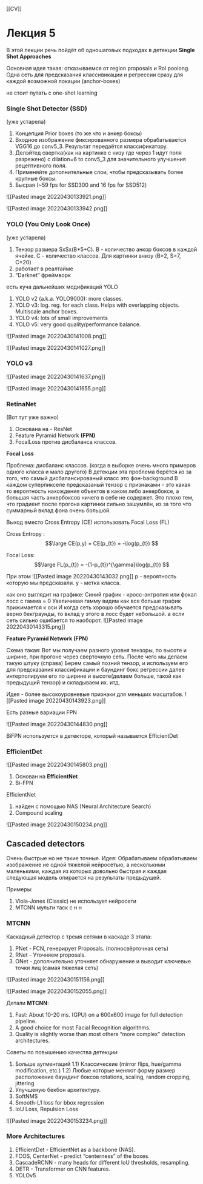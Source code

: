 [[CV]]




# Лекция 5

В этой лекции речь пойдёт об одношаговых подходах в детекции
**Single Shot Approaches**


Основная идея такая:
отказываемся от region proposals и Rol poolong. 
Одна сеть для предсказания классивикации и регрессии сразу для каждой возможной локации (anchor-boxes)

не стоит путать с one-shot learning


### Single Shot Detector (SSD)
(уже устарела)

1) Концепция Prior boxes (то же что и анкер боксы)
2) Входное изображение фиксированного размера обрабатывается VGG16 до  conv5_3. Результат передаётся классификатору.
3) Делэйтед свертка(как на картинке с низу где через 1 идут поля разрежено) с dilation=6 to conv5_3 для значительного улучшения рецептивного поля.
4) Применяйте дополнительные слои, чтобы предсказывать более крупные боксы. 
5) Бысрая (~59 fps for SSD300 and 16 fps for SSD512)

![[Pasted image 20220430133921.png]]

![[Pasted image 20220430133942.png]]


### YOLO (You Only Look Once)
(уже устарела)

1) Тензор размера SxSx(B\*5+C). B - количество анкор боксов в каждой ячейке. С - количество классов.
Для картинки внизу (B=2, S=7, C=20)
2) работает в реалтайме
3) “Darknet” фреймворк

есть куча дальнейших модификаций YOLO
1.  YOLO v2 (a.k.a. YOLO9000): more classes.
2.  YOLO v3: log. reg. for each class. Helps with overlapping objects. Multiscale anchor boxes.
3.  YOLO v4: lots of small improvements 
4.  YOLO v5: very good quality/performance balance.
 
![[Pasted image 20220430141008.png]]

![[Pasted image 20220430141027.png]]

### YOLO v3
![[Pasted image 20220430141637.png]]

![[Pasted image 20220430141655.png]]


### RetinaNet
(Вот тут уже важно)

1) Основана на - ResNet
2) Feature Pyramid Network **(FPN)**
3) FocalLoss против дисбаланса классов. 

**Focal Loss**

Проблема: дисбаланс классов. (когда в выборке очень много примеров одного класса и мало другого) 
В детекции эта проблема берётся  из за того, что самый дисбалансированый класс это фон-background 
В каждом суперпикселе предсказаный тензор с признаками - это какая то вероятность нахождения объектов в каком либо анкербоксе, а большая часть анкербоксов ничего в себе не содержет.
Это плохо тем, что градиент после прогона картинки сильно зашумлён,  из за того что суммарный вклад фона очень большой.

Выход вместо Cross Entropy (CE) использовать Focal Loss (FL)

Cross Entropy :
$$\large
CE(p,y) = CE(p_{t}) = -\log(p_{t})
$$

Focal Loss:
$$\large
FL(p_{t}) = -(1-p_{t})^{\gamma}\log(p_{t})
$$


При этом 
![[Pasted image 20220430143032.png]]
p - вероятность которую мы предсказали.
y - метка класса.

как оно выглядит на графике:
Синий график - кросс-энтропия  или фокал лосс с гамма = 0 
Увеличивая гамму видим как все больше график прижимается к оси
И когда сеть хорошо обучается предсказывать верно бекграунды, то вклад у этого в лосс будет небольшой.
а если сеть сильно ошибается то наоборот.
![[Pasted image 20220430143315.png]]


**Feature Pyramid Network (FPN)**

Схема такая:
Вот мы получаем разного уровня тензоры, по высоте и ширине, при прогоне через сверточную сеть. 
После чего мы делаем такую штуку (справа)
Берем самый позний тензор, и используем его для предсказания  классификации и баундинг бокс регрессии 
далее интерполируем его по ширине и высоте(делаем больше, такой как предыдущий тензор) и складываем их.
итд.

Идея - более высокоуровневые признаки для меньших масштабов.
![[Pasted image 20220430143923.png]]

Есть разные вариации FPN

![[Pasted image 20220430144830.png]]


BiFPN используется в детекторе, который называется EfficientDet

### EfficientDet
![[Pasted image 20220430145803.png]]

1) Основан на **EfficientNet**
2) Bi-FPN

EfficientNet
1) найден с помощью NAS (Neural Architecture Search)
2) Compound scaling

![[Pasted image 20220430150234.png]]



##  Cascaded detectors
Очень быстрые но не такие точные.
Идея: 
Обрабатываем обрабатываем изображение не одной тяжелой нейросетью, а несколькими маленькими, каждая из которых довольно быстрая и каждая следующая модель опирается на результаты предыдущей. 

Примеры:
1) Viola-Jones (Classic) не использует нейросети
2) MTCNN мульти таск с н н

### MTCNN
Каскадный детектор с тремя сетями в каскаде
3 этапа:
1) PNet - FCN, генерирует Proposals. (полносвёрточная сеть)
2) RNet - Уточняем proposals. 
3) ONet - дополнительно уточняет обнаружение и выводит ключевые точки лиц (самая тяжелая сеть)

![[Pasted image 20220430151156.png]]

![[Pasted image 20220430152055.png]]


Детали **MTCNN**:

1) Fast: About 10-20 ms. (GPU) on a 600x600 image for full detection pipeline.
2) A good choice for most Facial Recognition algorithms.
3) Quality is slightly worse than most others “more complex” detection architectures.


Советы по повышению качества детекции:

1. Больше аугментаций 
	1.1) Классические (mirror flips, hue/gamma modification, etc.)
	1.2)  Любые которые меняют форму размер расположение баундинг боксов rotations, scaling, random cropping, jittering
2. Улучшеную бекбон архитектуру.
3. SoftNMS
4. Smooth-L1 loss for bbox regression
5. IoU Loss, Repulsion Loss

![[Pasted image 20220430153234.png]]


### More Architectures

1.  EfficientDet - EfficientNet as a backbone (NAS).
2.  FCOS, CenterNet - predict “centerness” of the boxes. 
3.  CascadeRCNN - many heads for different IoU thresholds, resampling.
4.  DETR - Transformer on CNN features.
5.  YOLOv5


















